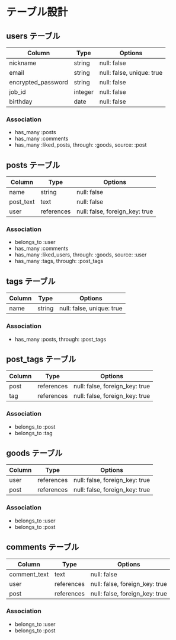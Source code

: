 # テーブル設計

## users テーブル

|Column            |Type   |Options                  |
|------------------|-------|-------------------------|
|nickname          |string |null: false              |
|email             |string |null: false, unique: true|
|encrypted_password|string |null: false              |
|job_id            |integer|null: false              |
|birthday          |date   |null: false              |

### Association

- has_many :posts
- has_many :comments
- has_many :liked_posts, through: :goods, source: :post

## posts テーブル

|Column   |Type      |Options                       |
|---------|----------|------------------------------|
|name     |string    |null: false                   |
|post_text|text      |null: false                   |
|user     |references|null: false, foreign_key: true|

### Association

- belongs_to :user
- has_many   :comments
- has_many   :liked_users,   through: :goods, source: :user
- has_many   :tags,          through: :post_tags

## tags テーブル

|Column|Type  |Options                  |
|------|------|-------------------------|
|name  |string|null: false, unique: true|

### Association

- has_many :posts, through: :post_tags

## post_tags テーブル

|Column|Type      |Options                       |
|------|----------|------------------------------|
|post  |references|null: false, foreign_key: true|
|tag   |references|null: false, foreign_key: true|

### Association

- belongs_to :post
- belongs_to :tag

## goods テーブル

|Column|Type      |Options                       |
|------|----------|------------------------------|
|user  |references|null: false, foreign_key: true|
|post  |references|null: false, foreign_key: true|

### Association

- belongs_to :user
- belongs_to :post

## comments テーブル

|Column      |Type      |Options                       |
|------------|----------|------------------------------|
|comment_text|text      |null: false                   |
|user        |references|null: false, foreign_key: true|
|post        |references|null: false, foreign_key: true|

### Association

- belongs_to :user
- belongs_to :post